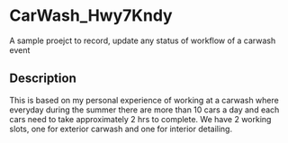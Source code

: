# CarWash_Hwy7Kndy
A sample proejct to record, update any status of workflow of a carwash event

## Description
This is based on my personal experience of working at a carwash where everyday during the summer there are more than 10 cars a day and each cars need to take approximately 2 hrs to complete. We have 2 working slots, one for exterior carwash and one for interior detailing. 
